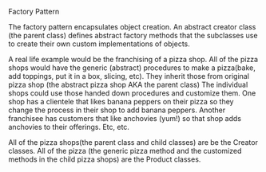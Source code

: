 Factory Pattern

The factory pattern encapsulates object creation.  An abstract creator class (the parent class) defines abstract factory methods that the subclasses use to create their own custom implementations of objects. 

A real life example would be the franchising of a pizza shop.  All of the pizza shops would have the generic (abstract) procedures to make a pizza(bake, add toppings, put it in a box, slicing, etc).  They inherit those from original pizza shop (the abstract pizza shop AKA the parent class)  The individual shops could use those handed down procedures and customize them.  One shop has a clientele that likes banana peppers on their pizza so they change the process in their shop to add banana peppers.  Another franchisee has customers that like anchovies (yum!) so that shop adds anchovies to their offerings.  Etc, etc.  

All of the pizza shops(the parent class and child classes) are be the Creator classes.
All of the pizza (the generic pizza method and the customized methods in the child pizza shops) are the Product classes.

